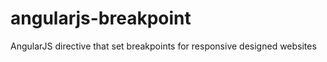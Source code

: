 angularjs-breakpoint
====================

AngularJS directive that set breakpoints for responsive designed websites